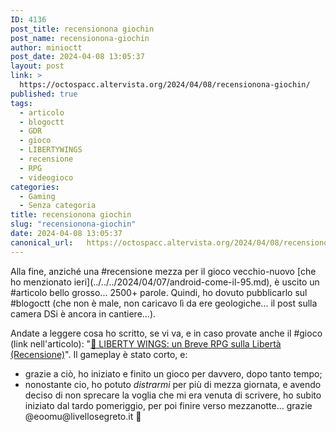 ```yaml
---
ID: 4136
post_title: recensionona giochin
post_name: recensionona-giochin
author: minioctt
post_date: 2024-04-08 13:05:37
layout: post
link: >
  https://octospacc.altervista.org/2024/04/08/recensionona-giochin/
published: true
tags:
  - articolo
  - blogoctt
  - GDR
  - gioco
  - LIBERTYWINGS
  - recensione
  - RPG
  - videogioco
categories:
  - Gaming
  - Senza categoria
title: recensionona giochin
slug: "recensionona-giochin"
date: 2024-04-08 13:05:37
canonical_url:   https://octospacc.altervista.org/2024/04/08/recensionona-giochin/
---
```

<!-- wp:paragraph -->
<p markdown="1">Alla fine, anziché una #recensione mezza per il gioco vecchio-nuovo [che ho menzionato ieri](../../../2024/04/07/android-come-il-95.md), è uscito un #articolo bello grosso... 2500+ parole. Quindi, ho dovuto pubblicarlo sul #blogoctt (che non è male, non caricavo lì da ere geologiche... il post sulla camera DSi è ancora in cantiere...).</p>
<!-- /wp:paragraph -->

<!-- wp:paragraph -->
<p markdown="1">Andate a leggere cosa ho scritto, se vi va, e in caso provate anche il #gioco (link nell'articolo): "<a href="https://sitoctt.octt.eu.org/Posts/2024-04-07-LIBERTY-WINGS-Breve-RPG-Liberta-Recensione.html">🚀 LIBERTY WINGS: un Breve RPG sulla Libertà (Recensione)</a>". Il gameplay è stato corto, e:</p>
<!-- /wp:paragraph -->

<!-- wp:list -->
<ul><!-- wp:list-item -->
<li>grazie a ciò, ho iniziato e finito un gioco per davvero, dopo tanto tempo;</li>
<!-- /wp:list-item -->

<!-- wp:list-item -->
<li>nonostante cio, ho potuto <em>distrarmi</em> per più di mezza giornata, e avendo deciso di non sprecare la voglia che mi era venuta di scrivere, ho subito iniziato dal tardo pomeriggio, per poi finire verso mezzanotte... grazie @eoomu@livellosegreto.it 🙏</li>
<!-- /wp:list-item --></ul>
<!-- /wp:list -->